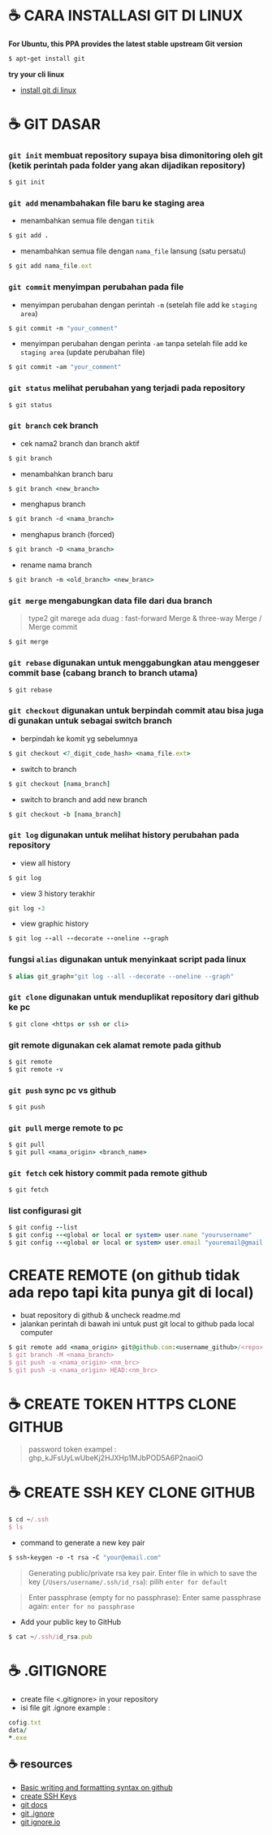 # :coffee: CARA INSTALLASI GIT DI LINUX
**For Ubuntu, this PPA provides the latest stable upstream Git version**
```ruby
$ apt-get install git
```
**try your cli linux**
* [install git di linux](https://git-scm.com/download/linux)


# :coffee: GIT DASAR
### `git init` membuat repository supaya bisa dimonitoring oleh git (ketik perintah pada folder yang akan dijadikan repository)
```ruby
$ git init
```

### `git add` menambahakan file baru ke staging area 

- menambahkan semua file dengan `titik`
```ruby
$ git add . 
```
- menambahkan semua file dengan `nama_file` lansung (satu persatu)
```ruby
$ git add nama_file.ext
```

### `git commit` menyimpan perubahan pada file
- menyimpan perubahan dengan perintah `-m` (setelah file add ke `staging area`)
```ruby
$ git commit -m "your_comment"
```
- menyimpan perubahan dengan perinta `-am` tanpa setelah file add ke `staging area` (update perubahan file)
```ruby
$ git commit -am "your_comment"
```

### `git status` melihat perubahan yang terjadi pada repository
```ruby
$ git status
``` 

### `git branch` cek branch
- cek nama2 branch dan branch aktif
```ruby
$ git branch
```
- menambahkan branch baru
```ruby
$ git branch <new_branch>
```
- menghapus branch
```ruby
$ git branch -d <nama_branch>
```
- menghapus branch (forced)
```ruby
$ git branch -D <nama_branch>
```
- rename nama branch
```ruby
$ git branch -m <old_branch> <new_branc>
```

### `git merge` mengabungkan data file dari dua branch
 > type2 git marege ada duag : fast-forward Merge & three-way Merge / Merge commit
```ruby
$ git merge
```
   
   
### `git rebase`  digunakan untuk menggabungkan atau menggeser commit base (cabang branch to branch utama)
```ruby
$ git rebase
```

### `git checkout` digunakan untuk berpindah commit atau bisa juga di gunakan untuk sebagai switch branch
- berpindah ke komit yg sebelumnya
```ruby
$ git checkout <7_digit_code_hash> <nama_file.ext>
``` 
- switch to branch
```ruby
$ git checkout [nama_branch] 
```
- switch to branch and add new branch
```ruby
$ git checkout -b [nama_branch] 
```

### `git log` digunakan untuk melihat history perubahan pada repository 
- view all history
```ruby
$ git log 
```
- view 3 history terakhir
```ruby
git log -3
```
- view graphic history
```ruby
$ git log --all --decorate --oneline --graph
```

### fungsi `alias` digunakan untuk menyinkaat script pada linux 
```ruby
$ alias git_graph="git log --all --decorate --oneline --graph"
```

### `git clone` digunakan untuk menduplikat repository dari github ke pc
```ruby
$ git clone <https or ssh or cli>
```
   
### git remote digunakan cek alamat remote pada github
```ruby
$ git remote
$ git remote -v
```

### `git push` sync pc vs github
```ruby
$ git push
```
  
### `git pull` merge remote to pc
```ruby
$ git pull 
$ git pull <nama_origin> <branch_name>
```
  
### `git fetch` cek history commit pada remote github
```ruby
$ git fetch 
```

### list configurasi git
```ruby
$ git config --list
$ git config --<global or local or system> user.name "yourusername"
$ git config --<global or local or system> user.email "youremail@gmail.com"
```


# CREATE REMOTE (on github tidak ada repo tapi kita punya git di local)
- buat repository di github & uncheck readme.md
- jalankan perintah di bawah ini untuk pust git local to github pada local computer
```ruby
$ git remote add <nama_origin> git@github.com:<username_github>/<repo>.git
$ git branch -M <nama_branch>
$ git push -u <nama_origin> <nm_brc>
$ git push -u <nama_origin> HEAD:<nm_brc>

```

# :coffee: CREATE TOKEN HTTPS CLONE GITHUB
> password token exampel : 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

# :coffee: CREATE SSH KEY CLONE GITHUB
```ruby
$ cd ~/.ssh
$ ls 
```
- command to generate a new key pair
```ruby
$ ssh-keygen -o -t rsa -C "your@email.com"
``` 
> Generating public/private rsa key pair.
Enter file in which to save the key (`/Users/username/.ssh/id_rsa`): pilih `enter for default`

> Enter passphrase (empty for no passphrase):
  Enter same passphrase again: `enter for no passphrase`
- Add your public key to GitHub
```ruby
$ cat ~/.ssh/id_rsa.pub 
```  
    


# :coffee: .GITIGNORE
- create file <.gitignore> in your repository
- isi file git .ignore example :
```ruby
cofig.txt 
data/ 
*.exe 
```


## :coffee: resources
* [Basic writing and formatting syntax on github](https://docs.github.com/en/github/writing-on-github/getting-started-with-writing-and-formatting-on-github/basic-writing-and-formatting-syntax)
* [create SSH Keys](https://jdblischak.github.io/2014-09-18-chicago/novice/git/05-sshkeys.html#:~:text=Login%20to%20github.com%20and,hit%20Add%20key%20to%20save.)
* [git docs](https://git-scm.com/docs)
* [git .ignore](https://github.com/github/gitignore)
* [git ignore.io](https://gitignore.io)
